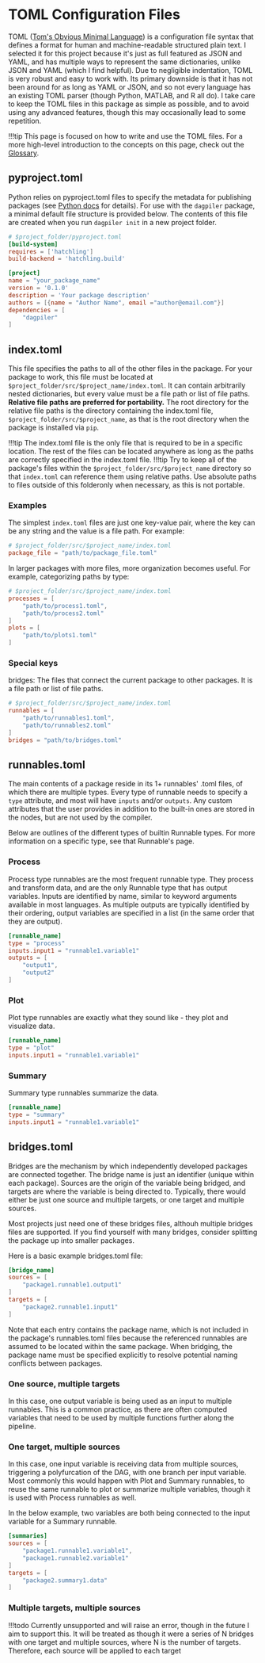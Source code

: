 # TOML Configuration Files

TOML ([Tom's Obvious Minimal Language](https://toml.io/en/v1.0.0)) is a configuration file syntax that defines a format for human and machine-readable structured plain text. I selected it for this project because it's just as full featured as JSON and YAML, and has multiple ways to represent the same dictionaries, unlike JSON and YAML (which I find helpful). Due to negligible indentation, TOML is very robust and easy to work with. Its primary downside is that it has not been around for as long as YAML or JSON, and so not every language has an existing TOML parser (though Python, MATLAB, and R all do). I take care to keep the TOML files in this package as simple as possible, and to avoid using any advanced features, though this may occasionally lead to some repetition.

!!!tip
    This page is focused on how to write and use the TOML files. For a more high-level introduction to the concepts on this page, check out the [Glossary](../terms.md).

## pyproject.toml
Python relies on pyproject.toml files to specify the metadata for publishing packages (see [Python docs](https://packaging.python.org/en/latest/guides/writing-pyproject-toml/) for details). For use with the `dagpiler` package, a minimal default file structure is provided below. The contents of this file are created when you run `dagpiler init` in a new project folder.
```toml
# $project_folder/pyproject.toml
[build-system]
requires = ['hatchling']
build-backend = 'hatchling.build'

[project]
name = "your_package_name"
version = '0.1.0'
description = 'Your package description'
authors = [{name = "Author Name", email ="author@email.com"}]
dependencies = [
    "dagpiler"
]
```

## index.toml
This file specifies the paths to all of the other files in the package. For your package to work, this file must be located at `$project_folder/src/$project_name/index.toml`. It can contain arbitrarily nested dictionaries, but every value must be a file path or list of file paths. **Relative file paths are preferred for portability.** The root directory for the relative file paths is the directory containing the index.toml file, `$project_folder/src/$project_name`, as that is the root directory when the package is installed via `pip`.

!!!tip
    The index.toml file is the only file that is required to be in a specific location. The rest of the files can be located anywhere as long as the paths are correctly specified in the index.toml file.
!!!tip
    Try to keep all of the package's files within the `$project_folder/src/$project_name` directory so that `index.toml` can reference them using relative paths. Use absolute paths to files outside of this folderonly when necessary, as this is not portable.

### Examples
The simplest `index.toml` files are just one key-value pair, where the key can be any string and the value is a file path. For example:
```toml
# $project_folder/src/$project_name/index.toml
package_file = "path/to/package_file.toml"
```
In larger packages with more files, more organization becomes useful. For example, categorizing paths by type:
```toml
# $project_folder/src/$project_name/index.toml
processes = [
    "path/to/process1.toml",
    "path/to/process2.toml"
]
plots = [
    "path/to/plots1.toml"
]
```
### Special keys
bridges: The files that connect the current package to other packages. It is a file path or list of file paths.
```toml
# $project_folder/src/$project_name/index.toml
runnables = [
    "path/to/runnables1.toml",
    "path/to/runnables2.toml"
]
bridges = "path/to/bridges.toml"
```

## runnables.toml
The main contents of a package reside in its 1+ runnables' .toml files, of which there are multiple types. Every type of runnable needs to specify a `type` attribute, and most will have `inputs` and/or `outputs`. Any custom attributes that the user provides in addition to the built-in ones are stored in the nodes, but are not used by the compiler.

Below are outlines of the different types of builtin Runnable types. For more information on a specific type, see that Runnable's page.

### Process
Process type runnables are the most frequent runnable type. They process and transform data, and are the only Runnable type that has output variables. Inputs are identified by name, similar to keyword arguments available in most languages. As multiple outputs are typically identified by their ordering, output variables are specified in a list (in the same order that they are output).

```toml
[runnable_name]
type = "process"
inputs.input1 = "runnable1.variable1"
outputs = [
    "output1",
    "output2"
]
```

### Plot
Plot type runnables are exactly what they sound like - they plot and visualize data.

```toml
[runnable_name]
type = "plot"
inputs.input1 = "runnable1.variable1"
```

### Summary
Summary type runnables summarize the data.

```toml
[runnable_name]
type = "summary"
inputs.input1 = "runnable1.variable1"
```

## bridges.toml
Bridges are the mechanism by which independently developed packages are connected together. The bridge name is just an identifier (unique within each package). Sources are the origin of the variable being bridged, and targets are where the variable is being directed to. Typically, there would either be just one source and multiple targets, or one target and multiple sources.

Most projects just need one of these bridges files, althouh multiple bridges files are supported. If you find yourself with many bridges, consider splitting the package up into smaller packages.

Here is a basic example bridges.toml file:
```toml
[bridge_name]
sources = [
    "package1.runnable1.output1"
]
targets = [
    "package2.runnable1.input1"
]
```

Note that each entry contains the package name, which is not included in the package's runnables.toml files because the referenced runnables are assumed to be located within the same package. When bridging, the package name must be specified explicitly to resolve potential naming conflicts between packages.

### One source, multiple targets
In this case, one output variable is being used as an input to multiple runnables. This is a common practice, as there are often computed variables that need to be used by multiple functions further along the pipeline.

### One target, multiple sources
In this case, one input variable is receiving data from multiple sources, triggering a polyfurcation of the DAG, with one branch per input variable. Most commonly this would happen with Plot and Summary runnables, to reuse the same runnable to plot or summarize multiple variables, though it is used with Process runnables as well.

In the below example, two variables are both being connected to the input variable for a Summary runnable.
```toml
[summaries]
sources = [
    "package1.runnable1.variable1",
    "package1.runnable2.variable1"
]
targets = [
    "package2.summary1.data"
]
```

### Multiple targets, multiple sources
!!!todo
Currently unsupported and will raise an error, though in the future I aim to support this. It will be treated as though it were a series of N bridges with one target and multiple sources, where N is the number of targets. Therefore, each source will be applied to each target